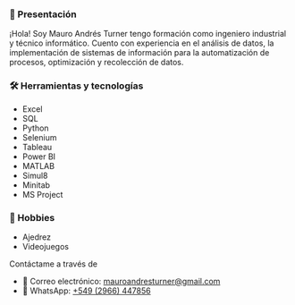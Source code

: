 
<h3 align="left"> 👋 Presentación</h3>
<p align="left">
    ¡Hola! Soy Mauro Andrés Turner tengo formación como ingeniero industrial y técnico informático. Cuento con experiencia en el análisis de datos, la implementación de sistemas de información para la automatización de procesos, optimización y recolección de datos.
</p>

<h3 align="left">🛠 Herramientas y tecnologías</h3>
<ul>
  <li>Excel</li>
  <li>SQL</li>
  <li>Python</li>
  <li>Selenium</li>
  <li>Tableau</li>
  <li>Power BI</li>
  <li>MATLAB</li>
  <li>Simul8</li>
  <li>Minitab</li>
  <li>MS Project</li>
</ul>

<h3 align="left">🎨 Hobbies</h3>
<ul>
  <li>Ajedrez</li>
  <li>Videojuegos</li>
</ul>

<p>Contáctame a través de</p>
<ul>
    <li>📧 Correo electrónico: <a href="mailto:mauroandresturner@gmail.com">mauroandresturner@gmail.com</a></li>
    <li>📱 WhatsApp: <a href="https://api.whatsapp.com/send?phone=5492966447856">+549 (2966) 447856</a></li>
</ul>
